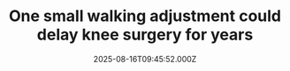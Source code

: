 ---
title: "One small walking adjustment could delay knee surgery for years"
date: 2025-08-16T09:45:52.000Z
category: Health
externalLink: "https://www.sciencedaily.com/releases/2025/08/250814094656.htm"
image: ""
excerpt: "A groundbreaking study has found that a simple change in walking style can ease osteoarthritis pain as effectively as medication—without the side effects. By adjusting foot angle, participants reduced knee stress, slowed cartilage damage, and maintained the change for over a year.…"
---
